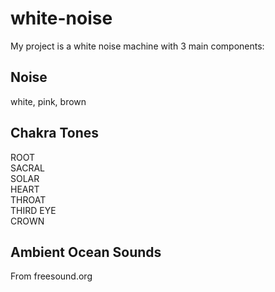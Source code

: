 # white-noise
My project is a white noise machine with 3 main components:
## Noise
white, pink, brown

## Chakra Tones
ROOT  
SACRAL  
SOLAR  
HEART  
THROAT  
THIRD EYE  
CROWN

## Ambient Ocean Sounds

From freesound.org
